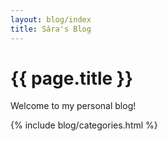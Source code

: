 ```yaml
---
layout: blog/index
title: Sára's Blog
---
```


# {{ page.title }}

Welcome to my personal blog!

{% include blog/categories.html %}
